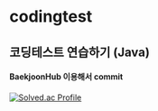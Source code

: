 # codingtest
  코딩테스트 연습하기 (Java)
  -----------------------
 #### BaekjoonHub 이용해서 commit
 
 [![Solved.ac Profile](http://mazassumnida.wtf/api/generate_badge?boj=grimmmm2)](https://solved.ac/grimmmm2)


